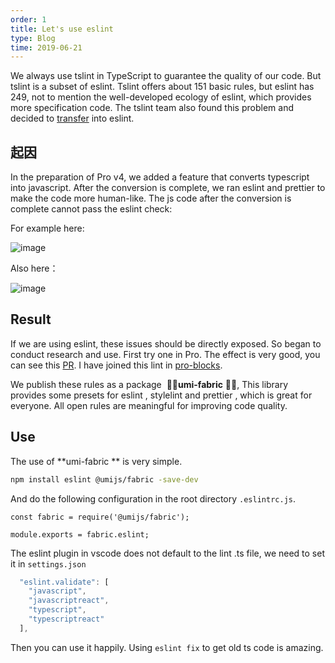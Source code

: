```yaml
---
order: 1
title: Let's use eslint
type: Blog
time: 2019-06-21
---
```


We always use tslint in TypeScript to guarantee the quality of our code. But tslint is a subset of eslint. Tslint offers about 151 basic rules, but eslint has 249, not to mention the well-developed ecology of eslint, which provides more specification code. The tslint team also found this problem and decided to [transfer](https://eslint.org/blog/2019/01/future-typescript-eslint) into eslint.

## 起因

In the preparation of Pro v4, we added a feature that converts typescript into javascript. After the conversion is complete, we ran eslint and prettier to make the code more human-like. The js code after the conversion is complete cannot pass the eslint check:

For example here:

![image](https://user-images.githubusercontent.com/8186664/59903736-55311100-9434-11e9-99b0-8406d5b56b97.png)

Also here：

![image](https://user-images.githubusercontent.com/8186664/59903712-4185aa80-9434-11e9-84fd-4cf2ff3ec0ca.png)

## Result

If we are using eslint, these issues should be directly exposed. So began to conduct research and use. First try one in Pro. The effect is very good, you can see this [PR](https://github.com/ant-design/ant-design-pro/pull/4336). I have joined this lint in [pro-blocks](https://github.com/ant-design/pro-blocks/pull/28).

We publish these rules as a package  🌟🌟**umi-fabric** 🌟🌟, This library provides some presets for eslint , stylelint and prettier , which is great for everyone. All open rules are meaningful for improving code quality.

## Use

The use of **umi-fabric ** is very simple.

```bash
npm install eslint @umijs/fabric -save-dev
```

And do the following configuration in the root directory `.eslintrc.js`.

```tsx
const fabric = require('@umijs/fabric');

module.exports = fabric.eslint;
```

The eslint plugin in vscode does not default to the lint .ts file, we need to set it in `settings.json`

```jsx
  "eslint.validate": [
    "javascript",
    "javascriptreact",
    "typescript",
    "typescriptreact"
  ],
```

Then you can use it happily. Using `eslint fix` to get old ts code is amazing.
